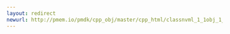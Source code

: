 ```yaml
---
layout: redirect
newurl: http://pmem.io/pmdk/cpp_obj/master/cpp_html/classnvml_1_1obj_1_1standard__alloc__policy-members.html
---
```

